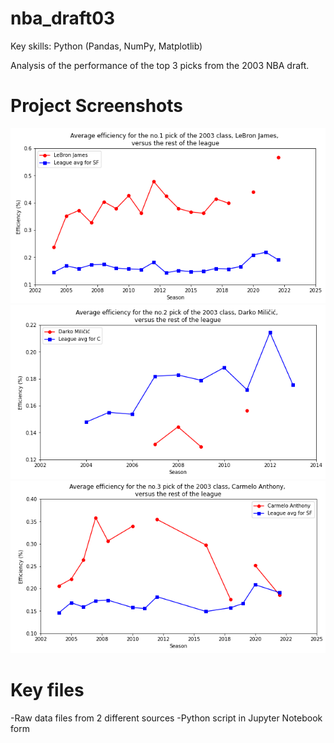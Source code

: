 # nba_draft03
Key skills: Python (Pandas, NumPy, Matplotlib)

Analysis of the performance of the top 3 picks from the 2003 NBA draft.

# Project Screenshots
![image](https://github.com/jonathanyang7/nba_draft03/blob/1c64d600e82f19bd540ec95832f0ba07497e7fad/03%20Screenshots/LeBron.png)
![image](https://github.com/jonathanyang7/nba_draft03/blob/1c64d600e82f19bd540ec95832f0ba07497e7fad/03%20Screenshots/Darko.png)
![image](https://github.com/jonathanyang7/nba_draft03/blob/1c64d600e82f19bd540ec95832f0ba07497e7fad/03%20Screenshots/Carmelo.png)

# Key files
-Raw data files from 2 different sources
-Python script in Jupyter Notebook form
